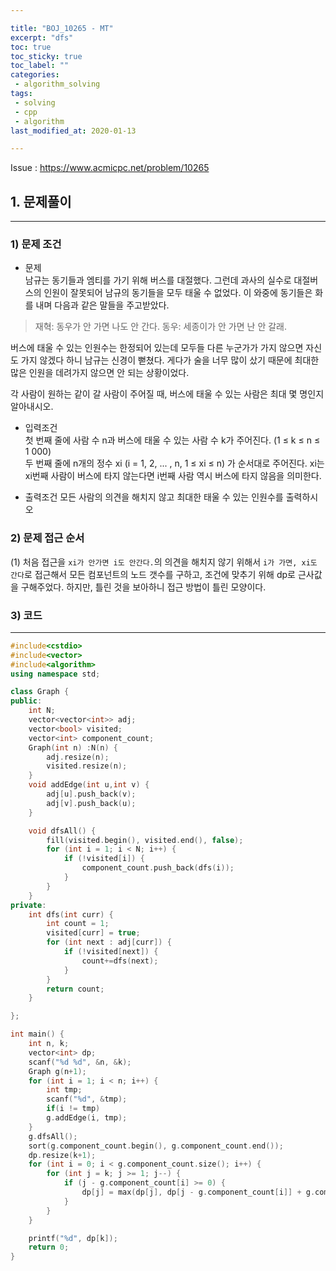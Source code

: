 ```yaml
---

title: "BOJ_10265 - MT"  
excerpt: "dfs"  
toc: true  
toc_sticky: true  
toc_label: ""  
categories:  
 - algorithm_solving  
tags:  
 - solving  
 - cpp  
 - algorithm
last_modified_at: 2020-01-13

---
```


Issue : <https://www.acmicpc.net/problem/10265>

## 1. 문제풀이  

- - -

### 1) 문제 조건

- 문제  
남규는 동기들과 엠티를 가기 위해 버스를 대절했다. 그런데 과사의 실수로 대절버스의 인원이 잘못되어 남규의 동기들을 모두 태울 수 없었다. 이 와중에 동기들은 화를 내며 다음과 같은 말들을 주고받았다.

>재혁: 동우가 안 가면 나도 안 간다.
>동우: 세종이가 안 가면 난 안 갈래.  

버스에 태울 수 있는 인원수는 한정되어 있는데 모두들 다른 누군가가 가지 않으면 자신도 가지 않겠다 하니 남규는 신경이 뻗쳤다. 게다가 술을 너무 많이 샀기 때문에 최대한 많은 인원을 데려가지 않으면 안 되는 상황이었다.

각 사람이 원하는 같이 갈 사람이 주어질 때, 버스에 태울 수 있는 사람은 최대 몇 명인지 알아내시오.

- 입력조건  
첫 번째 줄에 사람 수 n과 버스에 태울 수 있는 사람 수 k가 주어진다. (1 ≤ k ≤ n ≤ 1 000)  
두 번째 줄에 n개의 정수 xi (i = 1, 2, ... , n, 1 ≤ xi ≤ n) 가 순서대로 주어진다. xi는 xi번째 사람이 버스에 타지 않는다면 i번째 사람 역시 버스에 타지 않음을 의미한다.  

- 출력조건
모든 사람의 의견을 해치지 않고 최대한 태울 수 있는 인원수를 출력하시오 

### 2) 문제 접근 순서
  
(1) 처음 접근을 `xi가 안가면 i도 안간다.`의 의견을 해치지 않기 위해서 `i가 가면, xi도 간다`로 접근해서 모든 컴포넌트의 노드 갯수를 구하고, 조건에 맞추기 위해 dp로 근사값을 구해주었다. 하지만, 틀린 것을 보아하니 접근 방법이 틀린 모양이다.  

### 3) 코드

- - -

```cpp
#include<cstdio>
#include<vector>
#include<algorithm>
using namespace std;

class Graph {
public:
	int N;
	vector<vector<int>> adj;
	vector<bool> visited;
	vector<int> component_count;
	Graph(int n) :N(n) {
		adj.resize(n);
		visited.resize(n);
	}
	void addEdge(int u,int v) {
		adj[u].push_back(v);
		adj[v].push_back(u);
	}

	void dfsAll() {
		fill(visited.begin(), visited.end(), false);
		for (int i = 1; i < N; i++) {
			if (!visited[i]) {
				component_count.push_back(dfs(i));
			}
		}
	}
private:
	int dfs(int curr) {
		int count = 1;
		visited[curr] = true;
		for (int next : adj[curr]) {
			if (!visited[next]) {
				count+=dfs(next);
			}
		}
		return count;
	}

};

int main() {
	int n, k;
	vector<int> dp;
	scanf("%d %d", &n, &k);
	Graph g(n+1);
	for (int i = 1; i < n; i++) {
		int tmp;
		scanf("%d", &tmp);
		if(i != tmp) 
		g.addEdge(i, tmp);
	}
	g.dfsAll();
	sort(g.component_count.begin(), g.component_count.end());
	dp.resize(k+1);
	for (int i = 0; i < g.component_count.size(); i++) {
		for (int j = k; j >= 1; j--) {
			if (j - g.component_count[i] >= 0) {
				dp[j] = max(dp[j], dp[j - g.component_count[i]] + g.component_count[i]);
			}
		}
	}

	printf("%d", dp[k]);
	return 0;
}
```
